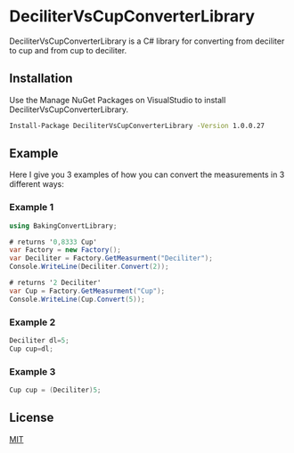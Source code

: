 # DeciliterVsCupConverterLibrary

DeciliterVsCupConverterLibrary is a C# library for converting from deciliter to cup and from cup to deciliter.

## Installation

Use the Manage NuGet Packages on VisualStudio to install DeciliterVsCupConverterLibrary.

```bash
Install-Package DeciliterVsCupConverterLibrary -Version 1.0.0.27
```

## Example

Here I give you 3 examples of how you can convert the measurements in 3 different ways:

### Example 1

```csharp
using BakingConvertLibrary;

# returns '0,8333 Cup'
var Factory = new Factory();
var Deciliter = Factory.GetMeasurment("Deciliter");
Console.WriteLine(Deciliter.Convert(2));

# returns '2 Deciliter'
var Cup = Factory.GetMeasurment("Cup");
Console.WriteLine(Cup.Convert(5));

```

### Example 2
```csharp
Deciliter dl=5;
Cup cup=dl;

```
### Example 3
```csharp
Cup cup = (Deciliter)5;
```



## License
[MIT](https://choosealicense.com/licenses/mit/)
